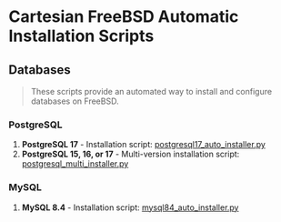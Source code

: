 # Cartesian FreeBSD Automatic Installation Scripts

## Databases

> These scripts provide an automated way to install and configure databases on FreeBSD.

### PostgreSQL

1. **PostgreSQL 17** - Installation script: [postgresql17_auto_installer.py](postgresql17_auto_installer.py)
2. **PostgreSQL 15, 16, or 17** - Multi-version installation script: [postgresql_multi_installer.py](postgresql_multi_installer.py)

### MySQL

1. **MySQL 8.4** - Installation script: [mysql84_auto_installer.py](mysql84_auto_installer.py)



